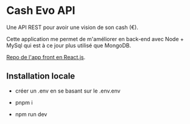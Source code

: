 # Cash Evo API

Une API REST pour avoir une vision de son cash (€).

Cette application me permet de m'améliorer en back-end avec Node + MySql qui est à ce jour plus utilisé que MongoDB.

[Repo de l'app front en React.js](https://github.com/lydstyl/201017-cash-evo-app).


## Installation locale
* créer un .env en se basant sur le .env.env

* pnpm i

* npm run dev